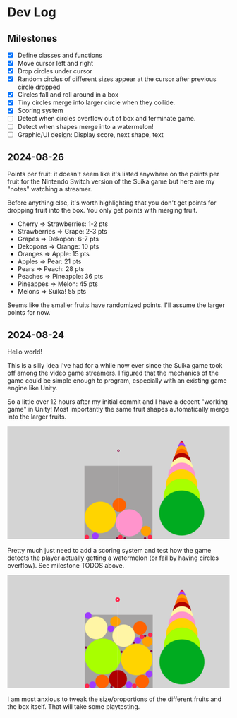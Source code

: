# Dev Log

## Milestones

- [X] Define classes and functions
- [X] Move cursor left and right
- [X] Drop circles under cursor
- [X] Random circles of different sizes appear at the cursor after previous circle dropped
- [X] Circles fall and roll around in a box
- [X] Tiny circles merge into larger circle when they collide.
- [X] Scoring system
- [ ] Detect when circles overflow out of box and terminate game.
- [ ] Detect when shapes merge into a watermelon!
- [ ] Graphic/UI design: Display score, next shape, text

## 2024-08-26

Points per fruit: it doesn't seem like it's listed anywhere on the points per fruit for the Nintendo Switch version of the Suika game but here are my "notes" watching a streamer.

Before anything else, it's worth highlighting that you don't get points for dropping fruit into the box. You only get points with merging fruit.
 
 - Cherry => Strawberries: 1-2 pts
 - Strawberries => Grape: 2-3 pts 
 - Grapes => Dekopon: 6-7 pts
 - Dekopons => Orange: 10 pts
 - Oranges => Apple: 15 pts
 - Apples => Pear: 21 pts
 - Pears => Peach: 28 pts
 - Peaches => Pineapple: 36 pts
 - Pineappes => Melon: 45 pts
 - Melons => Suika! 55 pts

 Seems like the smaller fruits have randomized points. I'll assume the larger points for now.

## 2024-08-24

Hello world!

This is a silly idea I've had for a while now ever since the Suika game took off among the video game streamers. I figured that the mechanics of the game could be simple enough to program, especially with an existing game engine like Unity.

So a little over 12 hours after my initial commit and I have a decent "working game" in Unity! Most importantly the same fruit shapes automatically merge into the larger fruits.

![progress](./2024-08-24-214703.png)

Pretty much just need to add a scoring system and test how the game detects the player actually getting a watermelon (or fail by having circles overflow). See milestone TODOS above.

![progress](./2024-08-24-223228.png)

I am most anxious to tweak the size/proportions of the different fruits and the box itself. That will take some playtesting.